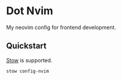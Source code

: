 # Dot Nvim

My neovim config for frontend development.

## Quickstart

[Stow](https://www.gnu.org/software/stow/) is supported.

```bash
stow config-nvim
```

